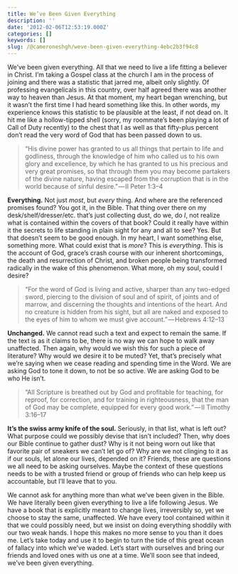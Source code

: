 ```yaml
---
title: We’ve Been Given Everything
description: ''
date: '2012-02-06T12:53:19.000Z'
categories: []
keywords: []
slug: /@cameroneshgh/weve-been-given-everything-4ebc2b3f94c8
---
```


We’ve been given everything. All that we need to live a life fitting a believer in Christ. I’m taking a Gospel class at the church I am in the process of joining and there was a statistic that jarred me, albeit only slightly. Of professing evangelicals in this country, over half agreed there was another way to heaven than Jesus. At that moment, my heart began wrenching, but it wasn’t the first time I had heard something like this. In other words, my experience knows this statistic to be plausible at the least, if not dead on. It hit me like a hollow-tipped shell (sorry, my roommate’s been playing a lot of Call of Duty recently) to the chest that I as well as that fifty-plus percent don’t read the very word of God that has been passed down to us.

> “His divine power has granted to us all things that pertain to life and godliness, through the knowledge of him who called us to his own glory and excellence, by which he has granted to us his precious and very great promises, so that through them you may become partakers of the divine nature, having escaped from the corruption that is in the world because of sinful desire.” — II Peter 1:3–4

**Everything.** Not just _most_, but _every_ thing. And where are the referenced promises found? You got it, in the Bible. That thing over there on my desk/shelf/dresser/etc. that’s just collecting dust, do we, do _I_, not realize what is contained within the covers of that book? Could it really have within it the secrets to life standing in plain sight for any and all to see? Yes. But that doesn’t seem to be good enough. In my heart, I want something else, something more. What could exist that is _more_? This is _everything_. This is the account of God, grace’s crash course with our inherent shortcomings, the death and resurrection of Christ, and broken people being transformed radically in the wake of this phenomenon. What more, oh my soul, could I desire?

> “For the word of God is living and active, sharper than any two-edged sword, piercing to the division of soul and of spirit, of joints and of marrow, and discerning the thoughts and intentions of the heart. And no creature is hidden from his sight, but all are naked and exposed to the eyes of him to whom we must give account.” — Hebrews 4:12–13

**Unchanged.** We cannot read such a text and expect to remain the same. If the text is as it claims to be, there is no way we can hope to walk away unaffected. Then again, why would we wish this for such a piece of literature? Why would we desire it to be muted? Yet, that’s precisely what we’re saying when we cease reading and spending time in the Word. We are asking God to tone it down, to not be so active. We are asking God to be who He isn’t.

> “All Scripture is breathed out by God and profitable for teaching, for reproof, for correction, and for training in righteousness, that the man of God may be complete, equipped for every good work.” — II Timothy 3:16–17

**It’s the swiss army knife of the soul.** Seriously, in that list, what is left out? What purpose could we possibly devise that isn’t included? Then, why does our Bible continue to gather dust? Why is it not being worn out like that favorite pair of sneakers we can’t let go of? Why are we not clinging to it as if our souls, let alone our lives, depended on it? Friends, these are questions we all need to be asking ourselves. Maybe the context of these questions needs to be with a trusted friend or group of friends who can help keep us accountable, but I’ll leave that to you.

We cannot ask for anything more than what we’ve been given in the Bible. We have literally been given everything to live a life following Jesus. We have a book that is explicitly meant to change lives, irreversibly so, yet we choose to stay the same, unaffected. We have every tool contained within it that we could possibly need, but we insist on doing everything shoddily with our two weak hands. I hope this makes no more sense to you than it does me. Let’s take today and use it to begin to turn the tide of this great ocean of fallacy into which we’ve waded. Let’s start with ourselves and bring our friends and loved ones with us one at a time. We’ll soon see that indeed, we’ve been given everything.